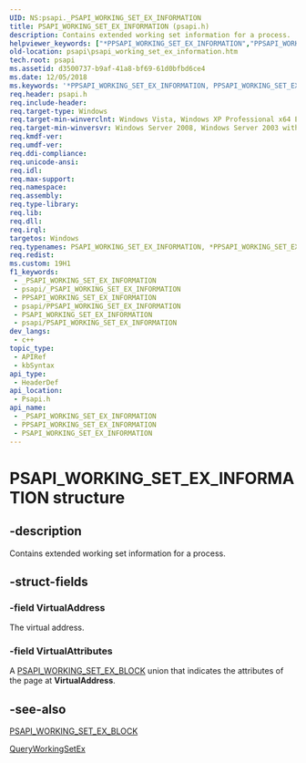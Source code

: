```yaml
---
UID: NS:psapi._PSAPI_WORKING_SET_EX_INFORMATION
title: PSAPI_WORKING_SET_EX_INFORMATION (psapi.h)
description: Contains extended working set information for a process.
helpviewer_keywords: ["*PPSAPI_WORKING_SET_EX_INFORMATION","PPSAPI_WORKING_SET_EX_INFORMATION","PPSAPI_WORKING_SET_EX_INFORMATION structure pointer [PSAPI]","PSAPI_WORKING_SET_EX_INFORMATION","PSAPI_WORKING_SET_EX_INFORMATION structure [PSAPI]","base.psapi_working_set_ex_information","psapi.psapi_working_set_ex_information","psapi/PPSAPI_WORKING_SET_EX_INFORMATION","psapi/PSAPI_WORKING_SET_EX_INFORMATION"]
old-location: psapi\psapi_working_set_ex_information.htm
tech.root: psapi
ms.assetid: d3500737-b9af-41a8-bf69-61d0bfbd6ce4
ms.date: 12/05/2018
ms.keywords: '*PPSAPI_WORKING_SET_EX_INFORMATION, PPSAPI_WORKING_SET_EX_INFORMATION, PPSAPI_WORKING_SET_EX_INFORMATION structure pointer [PSAPI], PSAPI_WORKING_SET_EX_INFORMATION, PSAPI_WORKING_SET_EX_INFORMATION structure [PSAPI], base.psapi_working_set_ex_information, psapi.psapi_working_set_ex_information, psapi/PPSAPI_WORKING_SET_EX_INFORMATION, psapi/PSAPI_WORKING_SET_EX_INFORMATION'
req.header: psapi.h
req.include-header: 
req.target-type: Windows
req.target-min-winverclnt: Windows Vista, Windows XP Professional x64 Edition [desktop apps only]
req.target-min-winversvr: Windows Server 2008, Windows Server 2003 with SP1 [desktop apps only]
req.kmdf-ver: 
req.umdf-ver: 
req.ddi-compliance: 
req.unicode-ansi: 
req.idl: 
req.max-support: 
req.namespace: 
req.assembly: 
req.type-library: 
req.lib: 
req.dll: 
req.irql: 
targetos: Windows
req.typenames: PSAPI_WORKING_SET_EX_INFORMATION, *PPSAPI_WORKING_SET_EX_INFORMATION
req.redist: 
ms.custom: 19H1
f1_keywords:
 - _PSAPI_WORKING_SET_EX_INFORMATION
 - psapi/_PSAPI_WORKING_SET_EX_INFORMATION
 - PPSAPI_WORKING_SET_EX_INFORMATION
 - psapi/PPSAPI_WORKING_SET_EX_INFORMATION
 - PSAPI_WORKING_SET_EX_INFORMATION
 - psapi/PSAPI_WORKING_SET_EX_INFORMATION
dev_langs:
 - c++
topic_type:
 - APIRef
 - kbSyntax
api_type:
 - HeaderDef
api_location:
 - Psapi.h
api_name:
 - _PSAPI_WORKING_SET_EX_INFORMATION
 - PPSAPI_WORKING_SET_EX_INFORMATION
 - PSAPI_WORKING_SET_EX_INFORMATION
---
```


# PSAPI_WORKING_SET_EX_INFORMATION structure


## -description

Contains extended working set information for a process.

## -struct-fields

### -field VirtualAddress

The virtual address.

### -field VirtualAttributes

A <a href="/windows/desktop/api/psapi/ns-psapi-psapi_working_set_ex_block">PSAPI_WORKING_SET_EX_BLOCK</a> union that indicates the attributes of the page at <b>VirtualAddress</b>.

## -see-also

<a href="/windows/desktop/api/psapi/ns-psapi-psapi_working_set_ex_block">PSAPI_WORKING_SET_EX_BLOCK</a>



<a href="/windows/desktop/api/psapi/nf-psapi-queryworkingsetex">QueryWorkingSetEx</a>

